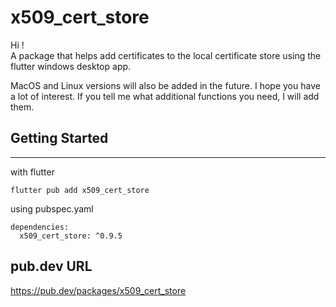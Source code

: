 # x509_cert_store

Hi !  
A package that helps add certificates to the local certificate store using the flutter windows desktop app.

MacOS and Linux versions will also be added in the future. I hope you have a lot of interest. If you tell me what additional functions you need, I will add them.


## Getting Started
---

with flutter

```
flutter pub add x509_cert_store
```
using pubspec.yaml
```
dependencies:
  x509_cert_store: ^0.9.5
```

## pub.dev URL

https://pub.dev/packages/x509_cert_store